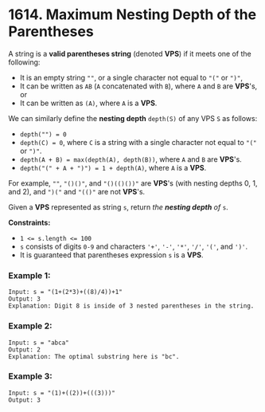 # 1614. Maximum Nesting Depth of the Parentheses

A string is a **valid parentheses string** (denoted **VPS**) if it meets one of the following:
* It is an empty string `""`, or a single character not equal to `"("` or `")"`, 
* It can be written as `AB` (`A` concatenated with `B`), where `A` and `B` are **VPS**'s, or
* It can be written as `(A)`, where `A` is a **VPS**.
   

We can similarly define the **nesting depth** `depth(S)` of any VPS `S` as follows:
* `depth("") = 0`
* `depth(C) = 0`, where `C` is a string with a single character not equal to `"("` or `")"`.
* `depth(A + B) = max(depth(A), depth(B))`, where `A` and `B` are **VPS**'s.
* `depth("(" + A + ")") = 1 + depth(A)`, where `A` is a **VPS**.

For example, `""`, `"()()"`, and `"()(()())"` are **VPS**'s (with nesting depths 0, 1, and 2), and `")("` and `"(()"` are not **VPS**'s.

Given a **VPS** represented as string `s`, return _the_ **_nesting depth_** _of_ `s`.

**Constraints:**
* `1 <= s.length <= 100`
* `s` consists of digits `0-9` and characters `'+'`, `'-'`, `'*'`, `'/'`, `'('`, and `')'`.
* It is guaranteed that parentheses expression `s` is a **VPS**.

### Example 1:
```
Input: s = "(1+(2*3)+((8)/4))+1"
Output: 3
Explanation: Digit 8 is inside of 3 nested parentheses in the string.
```

### Example 2:
```
Input: s = "abca"
Output: 2
Explanation: The optimal substring here is "bc".
```

### Example 3:
```
Input: s = "(1)+((2))+(((3)))"
Output: 3
```
